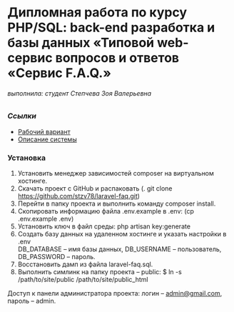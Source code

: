Дипломная работа по курсу PHP/SQL: back-end разработка и базы данных
«Типовой web-сервис вопросов и ответов «Сервис F.A.Q.»
=====================
###### выполнила: студент Степчева Зоя Валерьевна 

### ***Ссылки***
 * [Рабочий вариант]( http://stzv78.ru/)
 * [Описание системы]( https://docs.google.com/document/d/1QOjNfG8jihqoGCqJuJQ1-ltka-AgcRYpf_htl1Y71s8/edit)

### Установка
1. Установить менеджер зависимостей composer на виртуальном хостинге.
2. Скачать проект с GitHub и распаковать (. git clone https://github.com/stzv78/laravel-faq.git)
3. Перейти в папку проекта и выполнить команду composer install.
4. Скопировать информацию файла  .env.example  в  .env:
  (cp .env.example .env)
5. Установить ключ в файл среды: php artisan key:generate 
6. Создать базу данных на удаленном хостинге и указать настройки в .env  
DB_DATABASE – имя базы данных, 
DB_USERNAME – пользователь, 
DB_PASSWORD – пароль.
7. Восстановить дамп из файла laravel-faq.sql.
8. Выполнить симлинк на папку проекта – public:
$ ln -s  /path/to/site/public  /path/to/site/public_html

Доступ к панели администратора проекта: 
логин – admin@gmail.com, пароль – admin.
